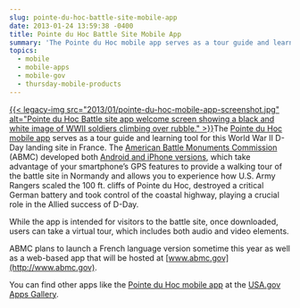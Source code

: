 ```yaml
---
slug: pointe-du-hoc-battle-site-mobile-app
date: 2013-01-24 13:59:38 -0400
title: Pointe du Hoc Battle Site Mobile App
summary: 'The Pointe du Hoc mobile app serves as a tour guide and learning tool for this World War II D-Day landing site in France. The American Battle Monuments Commission (ABMC) developed both Android'
topics:
  - mobile
  - mobile-apps
  - mobile-gov
  - thursday-mobile-products
---
```


[{{< legacy-img src="2013/01/pointe-du-hoc-mobile-app-screenshot.jpg" alt="Pointe du Hoc Battle site app welcome screen showing a black and white image of WWII soldiers climbing over rubble." >}}](https://s3.amazonaws.com/digitalgov/_legacy-img/2013/01/pointe-du-hoc-mobile-app-screenshot.jpg)The [Pointe du Hoc mobile app](http://www.abmc.gov/events/PDH_APP_Release.php) serves as a tour guide and learning tool for this World War II D-Day landing site in France. The [American Battle Monuments Commission](http://www.abmc.gov/home.php) (ABMC) developed both [Android and iPhone versions](http://www.abmc.gov/events/PDH_APP_Release.php), which take advantage of your smartphone&#8217;s GPS features to provide a walking tour of the battle site in Normandy and allows you to experience how U.S. Army Rangers scaled the 100 ft. cliffs of Pointe du Hoc, destroyed a critical German battery and took control of the coastal highway, playing a crucial role in the Allied success of D-Day.

While the app is intended for visitors to the battle site, once downloaded, users can take a virtual tour, which includes both audio and video elements.

ABMC plans to launch a French language version sometime this year as well as a web-based app that will be hosted at [www.abmc.gov](http://www.abmc.gov).

You can find other apps like the [Pointe du Hoc mobile app](http://www.abmc.gov/events/PDH_APP_Release.php) at the [USA.gov Apps Gallery](http://apps.usa.gov/).
